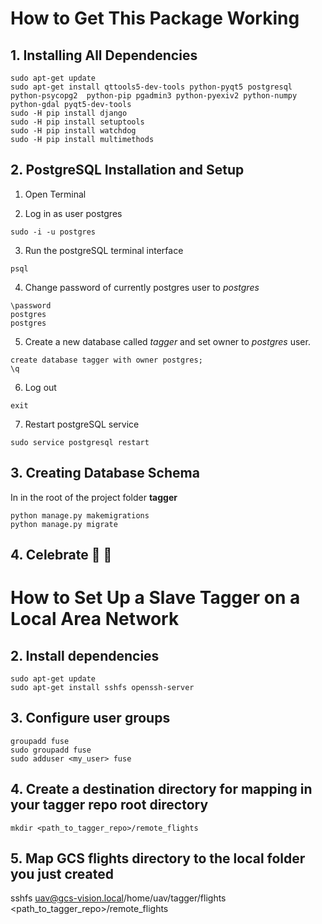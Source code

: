 # How to Get This Package Working

## 1. Installing All Dependencies
```
sudo apt-get update
sudo apt-get install qttools5-dev-tools python-pyqt5 postgresql python-psycopg2  python-pip pgadmin3 python-pyexiv2 python-numpy python-gdal pyqt5-dev-tools
sudo -H pip install django
sudo -H pip install setuptools
sudo -H pip install watchdog
sudo -H pip install multimethods
```
## 2. PostgreSQL Installation and Setup

1. Open Terminal


2. Log in as user postgres
```
sudo -i -u postgres
```
3. Run the postgreSQL terminal interface
```
psql
```
4. Change password of currently postgres user to *postgres*
```
\password
postgres
postgres
```
5. Create a new database called *tagger* and set owner to *postgres* user.
```
create database tagger with owner postgres;
\q
```
6. Log out
```
exit
```
7. Restart postgreSQL service
```
sudo service postgresql restart
```
## 3. Creating Database Schema
In in the root of the project folder **tagger**
```
python manage.py makemigrations
python manage.py migrate
```
## 4. Celebrate :beers: :beers:

# How to Set Up a Slave Tagger on a Local Area Network

## 2. Install dependencies
```
sudo apt-get update
sudo apt-get install sshfs openssh-server
```

## 3. Configure user groups
```
groupadd fuse
sudo groupadd fuse
sudo adduser <my_user> fuse
```

## 4. Create a destination directory for mapping in your tagger repo root directory
```
mkdir <path_to_tagger_repo>/remote_flights
```

## 5. Map GCS flights directory to the local folder you just created
sshfs uav@gcs-vision.local/home/uav/tagger/flights <path_to_tagger_repo>/remote_flights


